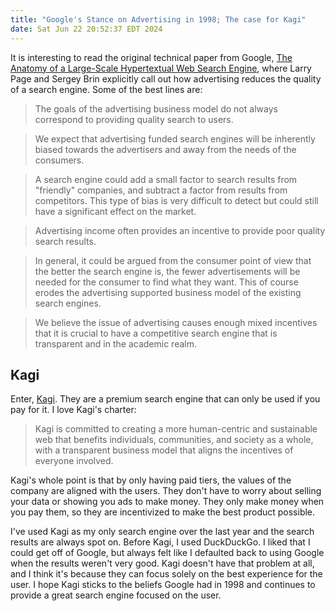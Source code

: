 ```yaml
---
title: "Google's Stance on Advertising in 1998; The case for Kagi"
date: Sat Jun 22 20:52:37 EDT 2024
---
```


It is interesting to read the original technical paper from Google, [The Anatomy of a Large-Scale Hypertextual Web Search Engine](http://infolab.stanford.edu/~backrub/google.html), where Larry Page and Sergey Brin explicitly call out how advertising reduces the quality of a search engine. Some of the best lines are:

> The goals of the advertising business model do not always correspond to providing quality search to users.

> We expect that advertising funded search engines will be inherently biased towards the advertisers and away from the needs of the consumers.

> A search engine could add a small factor to search results from "friendly" companies, and subtract a factor from results from competitors. This type of bias is very difficult to detect but could still have a significant effect on the market.

> Advertising income often provides an incentive to provide poor quality search results.

> In general, it could be argued from the consumer point of view that the better the search engine is, the fewer advertisements will be needed for the consumer to find what they want. This of course erodes the advertising supported business model of the existing search engines.

> We believe the issue of advertising causes enough mixed incentives that it is crucial to have a competitive search engine that is transparent and in the academic realm.

## Kagi

Enter, [Kagi](https://kagi.com). They are a premium search engine that can only be used if you pay for it. I love Kagi's charter:

> Kagi is committed to creating a more human-centric and sustainable web that benefits individuals, communities, and society as a whole, with a transparent business model that aligns the incentives of everyone involved.

Kagi's whole point is that by only having paid tiers, the values of the company are aligned with the users. They don't have to worry about selling your data or showing you ads to make money. They only make money when you pay them, so they are incentivized to make the best product possible.

I've used Kagi as my only search engine over the last year and the search results are always spot on. Before Kagi, I used DuckDuckGo. I liked that I could get off of Google, but always felt like I defaulted back to using Google when the results weren't very good. Kagi doesn't have that problem at all, and I think it's because they can focus solely on the best experience for the user. I hope Kagi sticks to the beliefs Google had in 1998 and continues to provide a great search engine focused on the user.